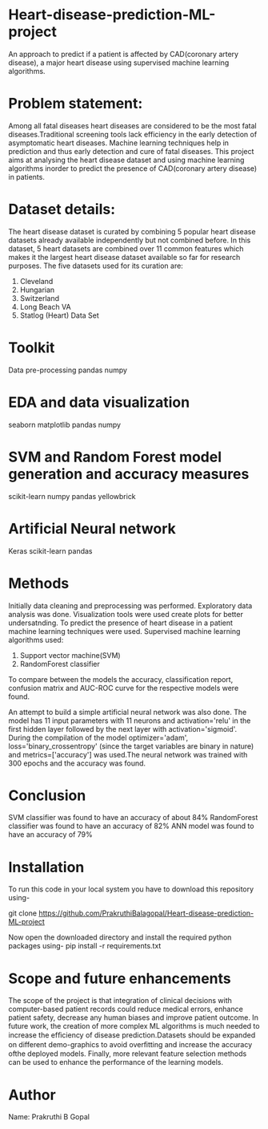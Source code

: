 # Heart-disease-prediction-ML-project
An approach to predict if a patient is affected by CAD(coronary artery disease), a major heart disease using supervised machine learning algorithms.
# Problem statement:
Among all fatal diseases heart diseases are considered to be the most fatal diseases.Traditional screening tools lack efficiency in the early detection of asymptomatic heart diseases. Machine learning techniques help in prediction and thus early detection and cure of fatal diseases.
This project aims at analysing the heart disease dataset and using machine learning algorithms inorder to predict the presence of CAD(coronary artery disease) in patients.
# Dataset details:
The heart disease dataset is curated by combining 5 popular heart disease datasets already available independently but not combined before. In this dataset, 5 heart datasets are combined over 11 common features which makes it the largest heart disease dataset available so far for research purposes. The five datasets used for its curation are:

1. Cleveland
2. Hungarian
3. Switzerland
4. Long Beach VA
5. Statlog (Heart) Data Set
# Toolkit
Data pre-processing
pandas
numpy
# EDA and data visualization
seaborn
matplotlib
pandas
numpy
# SVM and Random Forest model generation and accuracy measures
scikit-learn
numpy
pandas
yellowbrick
# Artificial Neural network
Keras
scikit-learn
pandas
# Methods
Initially data cleaning and preprocessing was performed. Exploratory data analysis was done. Visualization tools were used create plots for better undersatnding. 
To predict the presence of heart disease in a patient machine learning techniques were used.
Supervised machine learning algorithms used:
1. Support vector machine(SVM)
2. RandomForest classifier

To compare between the models the accuracy, classification report, confusion matrix and AUC-ROC curve for the respective models were found.

An attempt to build a simple artificial neural network was also done.
The model has 11 input parameters with 11 neurons and activation='relu' in the first hidden layer followed by the next layer with activation='sigmoid'.
During the compilation of the model optimizer='adam', loss='binary_crossentropy' (since the target variables are binary in nature) and metrics=['accuracy'] was used.The neural network was trained with 300 epochs and the accuracy was found.
# Conclusion 
SVM classifier was found to have an accuracy of about 84%
RandomForest classifier was found to have an accuracy of 82%
ANN model was found to have an accuracy of 79%
# Installation
To run this code in your local system you have to download this repository using-

git clone https://github.com/PrakruthiBalagopal/Heart-disease-prediction-ML-project

Now open the downloaded directory and install the required python packages using-
pip install -r requirements.txt
# Scope and future enhancements
The scope of the project is that integration of clinical decisions with computer-based patient records could reduce medical errors, enhance patient safety, decrease any human biases and improve patient outcome. 
In future work, the creation of more complex ML algorithms is much needed to increase the efﬁciency of disease prediction.Datasets should be expanded on different demo-graphics to avoid overﬁtting and increase the accuracy ofthe deployed models. Finally, more relevant feature selection methods can be used to enhance the performance of the learning models.
# Author
Name: Prakruthi B Gopal




